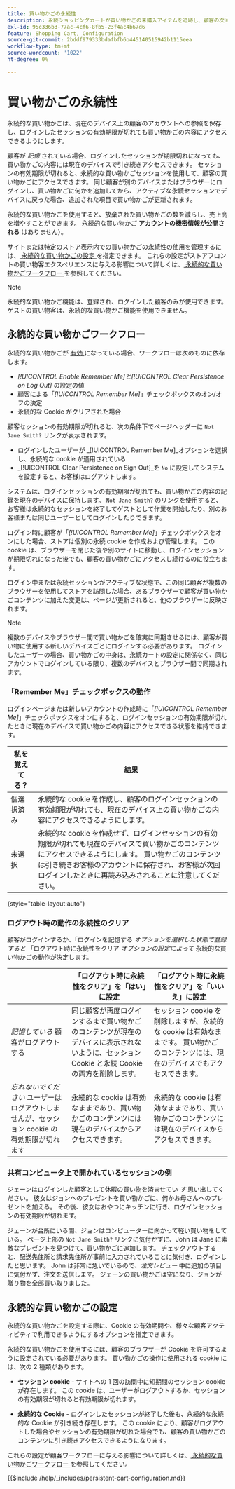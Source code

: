 ```yaml
---
title: 買い物かごの永続性
description: 永続ショッピングカートが買い物かごの未購入アイテムを追跡し、顧客の次回の訪問に備えて情報を保存する方法を説明します。
exl-id: 95c336b3-77ac-4cf6-8fb5-23f4ac4b67d6
feature: Shopping Cart, Configuration
source-git-commit: 2bddf979333bdafbfb6b445140515942b1115eea
workflow-type: tm+mt
source-wordcount: '1022'
ht-degree: 0%

---
```


# 買い物かごの永続性

永続的な買い物かごは、現在のデバイス上の顧客のアカウントへの参照を保存し、ログインしたセッションの有効期限が切れても買い物かごの内容にアクセスできるようにします。

顧客が _記憶_ されている場合、ログインしたセッションが期限切れになっても、買い物かごの内容には現在のデバイスで引き続きアクセスできます。 セッションの有効期限が切れると、永続的な買い物かごセッションを使用して、顧客の買い物かごにアクセスできます。 同じ顧客が別のデバイスまたはブラウザーにログインし、買い物かごに何かを追加してから、アクティブな永続セッションでデバイスに戻った場合、追加された項目で買い物かごが更新されます。

永続的な買い物かごを使用すると、放棄された買い物かごの数を減らし、売上高を増やすことができます。 永続的な買い物かご **アカウントの機密情報が公開される** はありません）。

サイトまたは特定のストア表示内での買い物かごの永続性の使用を管理するには、[ 永続的な買い物かごの設定 ](#configure-a-persistent-cart) を指定できます。 これらの設定がストアフロントの買い物客エクスペリエンスに与える影響について詳しくは、[ 永続的な買い物かごワークフロー ](#persistent-cart-workflow) を参照してください。

>[!NOTE]
>
>永続的な買い物かご機能は、登録され、ログインした顧客のみが使用できます。 ゲストの買い物客は、永続的な買い物かご機能を使用できません。

## 永続的な買い物かごワークフロー

永続的な買い物かごが [ 有効 ](#configure-a-persistent-cart) になっている場合、ワークフローは次のものに依存します。

- _[!UICONTROL Enable Remember Me]_と_[!UICONTROL Clear Persistence on Log Out]_ の設定の値
- 顧客による「_[!UICONTROL Remember Me]_」チェックボックスのオン/オフの決定
- 永続的な Cookie がクリアされた場合

顧客セッションの有効期限が切れると、次の条件下でページヘッダーに `Not Jane Smith?` リンクが表示されます。
- ログインしたユーザーが _[!UICONTROL Remember Me]_オプションを選択し、永続的な cookie が適用されている
- _[!UICONTROL Clear Persistence on Sign Out]_を `No` に設定してシステムを設定すると、お客様はログアウトします。

システムは、ログインセッションの有効期限が切れても、買い物かごの内容の記録を現在のデバイスに保持します。 `Not Jane Smith?` のリンクを使用すると、お客様は永続的なセッションを終了してゲストとして作業を開始したり、別のお客様または同じユーザーとしてログインしたりできます。

ログイン時に顧客が「_[!UICONTROL Remember Me]_」チェックボックスをオンにした場合、ストアは個別の永続 cookie を作成および管理します。 この cookie は、ブラウザーを閉じた後や別のサイトに移動し、ログインセッションが期限切れになった後でも、顧客の買い物かごにアクセスし続けるのに役立ちます。

ログイン中または永続セッションがアクティブな状態で、この同じ顧客が複数のブラウザーを使用してストアを訪問した場合、あるブラウザーで顧客が買い物かごコンテンツに加えた変更は、ページが更新されると、他のブラウザーに反映されます。

>[!NOTE]
>
>複数のデバイスやブラウザー間で買い物かごを確実に同期させるには、顧客が買い物に使用する新しいデバイスごとにログインする必要があります。 ログインしたユーザーの場合、買い物かごの中身は、永続カートの設定に関係なく、同じアカウントでログインしている限り、複数のデバイスとブラウザー間で同期されます。

### 「Remember Me」チェックボックスの動作

ログインページまたは新しいアカウントの作成時に「_[!UICONTROL Remember Me]_」チェックボックスをオンにすると、ログインセッションの有効期限が切れたときに現在のデバイスで買い物かごの内容にアクセスできる状態を維持できます。

| 私を覚えてる？ | 結果 |
| ------------ |  ------ |
| 個選択済み | 永続的な cookie を作成し、顧客のログインセッションの有効期限が切れても、現在のデバイス上の買い物かごの内容にアクセスできるようにします。 |
| 未選択 | 永続的な cookie を作成せず、ログインセッションの有効期限が切れても現在のデバイスで買い物かごのコンテンツにアクセスできるようにします。 買い物かごのコンテンツは引き続きお客様のアカウントに保存され、お客様が次回ログインしたときに再読み込みされることに注意してください。 |

{style="table-layout:auto"}

### ログアウト時の動作の永続性のクリア

顧客がログインするか、「ログインを記憶する _オプションを選択した状態で登録すると_ 「ログアウト時に永続性をクリア _オプションの設定によって_ 永続的な買い物かごの動作が決定します。

|  | 「ログアウト時に永続性をクリア」を「はい」に設定 | 「ログアウト時に永続性をクリア」を「いいえ」に設定 |
| ------ | ------ | ------ |
| _記憶している_ 顧客がログアウトする | 同じ顧客が再度ログインするまで買い物かごのコンテンツが現在のデバイスに表示されないように、セッション Cookie と永続 Cookie の両方を削除します。 | セッション cookie を削除しますが、永続的な cookie は有効なままです。 買い物かごのコンテンツには、現在のデバイスでもアクセスできます。 |
| _忘れないでください_ ユーザーはログアウトしませんが、セッション cookie の有効期限が切れます | 永続的な cookie は有効なままであり、買い物かごのコンテンツには現在のデバイスからアクセスできます。 | 永続的な cookie は有効なままであり、買い物かごのコンテンツには現在のデバイスからアクセスできます。 |

### 共有コンピュータ上で開かれているセッションの例

ジェーンはログインした顧客として休暇の買い物を済ませてい _す_ 思い出してください。 彼女はジョンへのプレゼントを買い物かごに、何かお母さんへのプレゼントを加える。 その後、彼女はおやつにキッチンに行き、ログインセッションの有効期限が切れます。

ジェーンが台所にいる間、ジョンはコンピューターに向かって軽い買い物をしている。 ページ上部の `Not Jane Smith?` リンクに気付かずに、John は Jane に素敵なプレゼントを見つけて、買い物かごに追加します。 チェックアウトすると、配送先住所と請求先住所が事前に入力されていることに気付き、ログインしたと思います。 John は非常に急いでいるので、_注文レビュー_ 中に追加の項目に気付かず、注文を送信します。 ジェーンの買い物かごは空になり、ジョンが贈り物を全部買い取りました。

## 永続的な買い物かごの設定

永続的な買い物かごを設定する際に、Cookie の有効期間や、様々な顧客アクティビティで利用できるようにするオプションを指定できます。

永続的な買い物かごを使用するには、顧客のブラウザーが Cookie を許可するように設定されている必要があります。 買い物かごの操作に使用される cookie には、次の 2 種類があります。

- **セッション cookie** - サイトへの 1 回の訪問中に短期間のセッション cookie が存在します。 この cookie は、ユーザーがログアウトするか、セッションの有効期限が切れると有効期限が切れます。

- **永続的な Cookie** - ログインしたセッションが終了した後も、永続的な永続的な Cookie が引き続き存在します。 この cookie により、顧客がログアウトした場合やセッションの有効期限が切れた場合でも、顧客の買い物かごのコンテンツに引き続きアクセスできるようになります。

これらの設定が顧客ワークフローに与える影響について詳しくは、[ 永続的な買い物かごワークフロー ](#persistent-cart-workflow) を参照してください。

{{$include /help/_includes/persistent-cart-configuration.md}}
